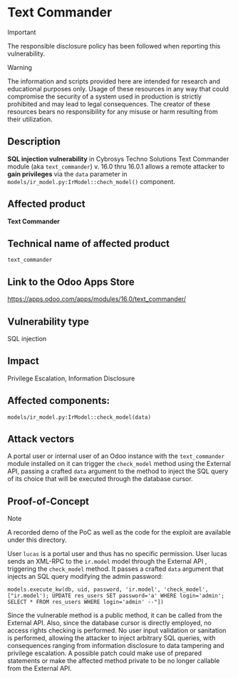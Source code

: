 # Text Commander

> [!IMPORTANT]  
> The responsible disclosure policy has been followed when reporting this vulnerability. 

> [!WARNING]
> The information and scripts provided here are intended for research and educational purposes only. 
> Usage of these resources in any way that could compromise the security of a system used in production is strictly prohibited and may lead to legal consequences. 
> The creator of these resources bears no responsibility for any misuse or harm resulting from their utilization.

<!-- 
## CVE ID
**CVE-** -->

## Description
**SQL injection vulnerability** in Cybrosys Techno Solutions Text Commander module (aka `text_commander`) v. 16.0 thru 16.0.1 allows a remote attacker to **gain privileges** via the `data` parameter in `models/ir_model.py:IrModel::chech_model()` component. 


## Affected product
**Text Commander**

## Technical name of affected product
`text_commander`

## Link to the Odoo Apps Store
https://apps.odoo.com/apps/modules/16.0/text_commander/

## Vulnerability type
SQL injection

## Impact
Privilege Escalation, Information Disclosure

## Affected components: 
`models/ir_model.py:IrModel::check_model(data)`

## Attack vectors
A portal user or internal user of an Odoo instance with the `text_commander` module installed on it can trigger the `check_model` method using the External API, passing a crafted `data` argument to the method to inject the SQL query of its choice that will be executed through the database cursor. 


## Proof-of-Concept

> [!NOTE] 
> A recorded demo of the PoC as well as the code for the exploit are available under this directory.

User `lucas` is a portal user and thus has no specific permission. User lucas sends an XML-RPC to the `ir.model` model through the External API , triggering the `check_model` method. It passes a crafted `data` argument that injects an SQL query modifying the admin password:


`models.execute_kw(db, uid, password, 'ir.model', 'check_model', ["ir.model'); UPDATE res_users SET password='a' WHERE login='admin'; SELECT * FROM res_users WHERE login='admin' --"])`


Since the vulnerable method is a public method, it can be called from the External API. Also, since the database cursor is directly employed, no access rights checking is performed. No user input validation or sanitation is performed, allowing the attacker to inject arbitrary SQL queries, with consequences ranging from information disclosure to data tampering and privilege escalation. A possible patch could make use of prepared statements or make the affected method private to be no longer callable from the External API.




